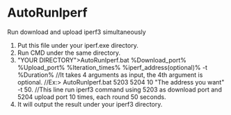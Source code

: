 # AutoRunIperf
Run download and upload iperf3 simultaneously
1. Put this file under your iperf.exe directory.
2. Run CMD under the same directory.
3. "YOUR DIRECTORY">AutoRunIperf.bat %Download_port% %Upload_port% %Iteration_times% %iperf_address(optional)% -t %Duration%
     //It takes 4 arguments as input, the 4th argument is optional.
     //Ex:> AutoRunIperf.bat 5203 5204 10 "The address you want" -t 50.
     //This line run iperf3 command using 5203 as download port and 5204 upload port 10 times, each round 50 seconds.
4. It will output the result under your iperf3 directory.
